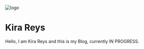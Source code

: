 
![logo](https://github.com/KiraReys/blog/blob/site/assets/images/logo.PNG)

# Kira Reys

Hello, I am Kira Reys and this is my Blog, currently IN PROGRESS.
